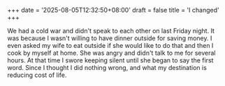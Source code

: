 +++
date = '2025-08-05T12:32:50+08:00'
draft = false
title = 'I changed'
+++

We had a cold war and didn't speak to each other on last Friday night. It was because I wasn't willing to have dinner outside for saving money. I even asked my wife to eat outside if she would like to do that and then I cook by myself at home. She was angry and didn't talk to me for several hours. At that time I swore keeping silent until she began to say the first word. Since I thought I did nothing wrong, and what my destination is reducing cost of life.